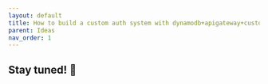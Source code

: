 ```yaml
---
layout: default
title: How to build a custom auth system with dynamodb+apigateway+customLambdaAuth
parent: Ideas
nav_order: 1
---
```


## Stay tuned! 🤗